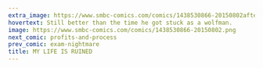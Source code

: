 ```yaml
---
extra_image: https://www.smbc-comics.com/comics/1438530866-20150802after.png
hovertext: Still better than the time he got stuck as a wolfman.
image: https://www.smbc-comics.com/comics/1438530866-20150802.png
next_comic: profits-and-process
prev_comic: exam-nightmare
title: MY LIFE IS RUINED
---
```


